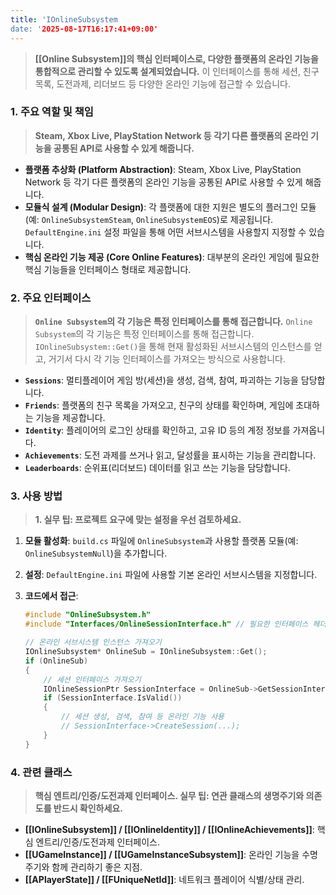 ```yaml
---
title: 'IOnlineSubsystem
date: '2025-08-17T16:17:41+09:00'
---
```




> **[[Online Subsystem]]의 핵심 인터페이스로, 다양한 플랫폼의 온라인 기능을 통합적으로 관리할 수 있도록 설계되었습니다.** 이 인터페이스를 통해 세션, 친구 목록, 도전과제, 리더보드 등 다양한 온라인 기능에 접근할 수 있습니다.

### **1. 주요 역할 및 책임**
> **Steam, Xbox Live, PlayStation Network 등 각기 다른 플랫폼의 온라인 기능을 공통된 API로 사용할 수 있게 해줍니다.**
* **플랫폼 추상화 (Platform Abstraction)**:
	Steam, Xbox Live, PlayStation Network 등 각기 다른 플랫폼의 온라인 기능을 공통된 API로 사용할 수 있게 해줍니다.
* **모듈식 설계 (Modular Design)**:
	각 플랫폼에 대한 지원은 별도의 플러그인 모듈(예: `OnlineSubsystemSteam`, `OnlineSubsystemEOS`)로 제공됩니다. `DefaultEngine.ini` 설정 파일을 통해 어떤 서브시스템을 사용할지 지정할 수 있습니다.
* **핵심 온라인 기능 제공 (Core Online Features)**:
	대부분의 온라인 게임에 필요한 핵심 기능들을 인터페이스 형태로 제공합니다.

### **2. 주요 인터페이스**
> **`Online Subsystem`의 각 기능은 특정 인터페이스를 통해 접근합니다.**
`Online Subsystem`의 각 기능은 특정 인터페이스를 통해 접근합니다. `IOnlineSubsystem::Get()`을 통해 현재 활성화된 서브시스템의 인스턴스를 얻고, 거기서 다시 각 기능 인터페이스를 가져오는 방식으로 사용합니다.
* **`Sessions`**:
	멀티플레이어 게임 방(세션)을 생성, 검색, 참여, 파괴하는 기능을 담당합니다.
* **`Friends`**:
	플랫폼의 친구 목록을 가져오고, 친구의 상태를 확인하며, 게임에 초대하는 기능을 제공합니다.
* **`Identity`**:
	플레이어의 로그인 상태를 확인하고, 고유 ID 등의 계정 정보를 가져옵니다.
* **`Achievements`**:
	도전 과제를 쓰거나 읽고, 달성률을 표시하는 기능을 관리합니다.
* **`Leaderboards`**:
	순위표(리더보드) 데이터를 읽고 쓰는 기능을 담당합니다.

### **3. 사용 방법**
> **1. 실무 팁: 프로젝트 요구에 맞는 설정을 우선 검토하세요.**
1.  **모듈 활성화**:
	`build.cs` 파일에 `OnlineSubsystem`과 사용할 플랫폼 모듈(예: `OnlineSubsystemNull`)을 추가합니다.
2.  **설정**:
	`DefaultEngine.ini` 파일에 사용할 기본 온라인 서브시스템을 지정합니다.
    
3.  **코드에서 접근**:
	```cpp
    #include "OnlineSubsystem.h"
    #include "Interfaces/OnlineSessionInterface.h" // 필요한 인터페이스 헤더 포함
    
    // 온라인 서브시스템 인스턴스 가져오기
    IOnlineSubsystem* OnlineSub = IOnlineSubsystem::Get();
    if (OnlineSub)
    {
        // 세션 인터페이스 가져오기
        IOnlineSessionPtr SessionInterface = OnlineSub->GetSessionInterface();
        if (SessionInterface.IsValid())
        {
            // 세션 생성, 검색, 참여 등 온라인 기능 사용
            // SessionInterface->CreateSession(...);
        }
    }
    ```

### **4. 관련 클래스**
> **핵심 엔트리/인증/도전과제 인터페이스. 실무 팁: 연관 클래스의 생명주기와 의존도를 반드시 확인하세요.**
* **[[IOnlineSubsystem]] / [[IOnlineIdentity]] / [[IOnlineAchievements]]**:
	핵심 엔트리/인증/도전과제 인터페이스.
* **[[UGameInstance]] / [[UGameInstanceSubsystem]]**:
	온라인 기능을 수명주기와 함께 관리하기 좋은 지점.
* **[[APlayerState]] / [[FUniqueNetId]]**:
	네트워크 플레이어 식별/상태 관리.
